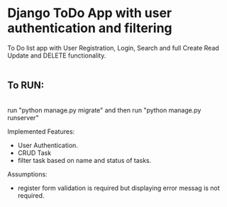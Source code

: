 # Django ToDo App with user authentication and filtering

To Do list app with User Registration, Login, Search and full Create Read Update and DELETE functionality.
<br>
<br>
## To RUN:
<br>
run "python manage.py migrate" and then run "python manage.py runserver"

Implemented Features:
- User Authentication.
- CRUD Task
- filter task based on name and status of tasks.



Assumptions:
- register form validation is required but displaying error messag is not required.


[^note]:
    Testcases are written for models and views.
